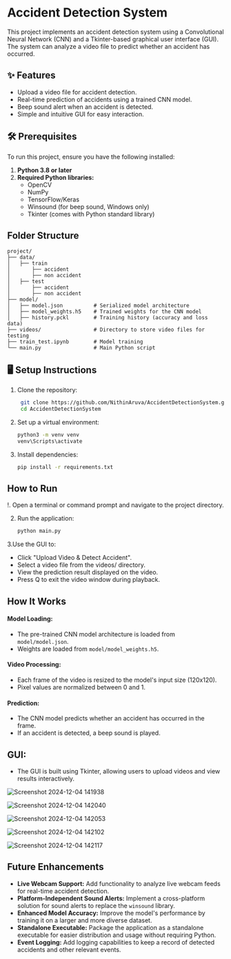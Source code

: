 # Accident Detection System

This project implements an accident detection system using a Convolutional Neural Network (CNN) and a Tkinter-based graphical user interface (GUI). The system can analyze a video file to predict whether an accident has occurred.

## ✨ Features

- Upload a video file for accident detection.
- Real-time prediction of accidents using a trained CNN model.
- Beep sound alert when an accident is detected.
- Simple and intuitive GUI for easy interaction.

## 🛠️ Prerequisites

To run this project, ensure you have the following installed:

1. **Python 3.8 or later**
2. **Required Python libraries:**
   - OpenCV
   - NumPy
   - TensorFlow/Keras
   - Winsound (for beep sound, Windows only)
   - Tkinter (comes with Python standard library)

## Folder Structure
```
project/
├── data/                   
│   ├── train    
│       ├── accident 
│       ├── non accident 
│   ├── test 
│       ├── accident
│       ├── non accident 
├── model/
│   ├── model.json          # Serialized model architecture
│   ├── model_weights.h5    # Trained weights for the CNN model
│   ├── history.pckl        # Training history (accuracy and loss data)
├── videos/                 # Directory to store video files for testing 
├── train_test.ipynb        # Model training
└── main.py                 # Main Python script
```

## 🖥️ Setup Instructions

1. Clone the repository:
   ```bash
    git clone https://github.com/NithinAruva/AccidentDetectionSystem.git
    cd AccidentDetectionSystem
   ```

2. Set up a virtual environment:
   ```bash
   python3 -m venv venv
   venv\Scripts\activate
   ```

3. Install dependencies:
   ```bash
   pip install -r requirements.txt
   ```
   
## How to Run

!. Open a terminal or command prompt and navigate to the project directory.

2. Run the application:
   ```bash
   python main.py
   ```
3.Use the GUI to:

 - Click "Upload Video & Detect Accident".
 - Select a video file from the videos/ directory.
 - View the prediction result displayed on the video.
 - Press Q to exit the video window during playback.

## How It Works

#### Model Loading:
- The pre-trained CNN model architecture is loaded from `model/model.json`.
- Weights are loaded from `model/model_weights.h5`.

#### Video Processing:
- Each frame of the video is resized to the model's input size (120x120).
- Pixel values are normalized between 0 and 1.

#### Prediction:
- The CNN model predicts whether an accident has occurred in the frame.
- If an accident is detected, a beep sound is played.

## GUI:
- The GUI is built using Tkinter, allowing users to upload videos and view results interactively.
  
![Screenshot 2024-12-04 141938](https://github.com/user-attachments/assets/1ee9d4b8-53f6-4910-b7fd-a5b0cdf64055)

![Screenshot 2024-12-04 142040](https://github.com/user-attachments/assets/dffe9ed5-5c50-4c2d-93a2-3110f701bed3)

![Screenshot 2024-12-04 142053](https://github.com/user-attachments/assets/08c252ff-bbf4-4306-b819-0c1fe8aa19cb)

![Screenshot 2024-12-04 142102](https://github.com/user-attachments/assets/1763872e-9258-4e08-aab0-d604d056b9b6)

![Screenshot 2024-12-04 142117](https://github.com/user-attachments/assets/01db38d4-7aea-4052-aaf1-ade3c2dfa303)

## Future Enhancements

- **Live Webcam Support:** Add functionality to analyze live webcam feeds for real-time accident detection.
- **Platform-Independent Sound Alerts:** Implement a cross-platform solution for sound alerts to replace the `winsound` library.
- **Enhanced Model Accuracy:** Improve the model's performance by training it on a larger and more diverse dataset.
- **Standalone Executable:** Package the application as a standalone executable for easier distribution and usage without requiring Python.
- **Event Logging:** Add logging capabilities to keep a record of detected accidents and other relevant events.

